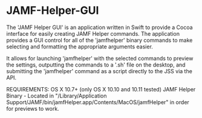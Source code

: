 # JAMF-Helper-GUI

The 'JAMF Helper GUI' is an application written in Swift to provide a Cocoa interface for easily creating JAMF Helper commands. The application provides a GUI control for all of the 'jamfhelper' binary commands to make selecting and formatting the appropriate arguments easier. 

It allows for launching 'jamfhelper' with the selected commands to preview the settings, outputting the commands to a '.sh' file on the desktop, and submitting the 'jamfhelper' command as a script directly to the JSS via the API.

REQUIREMENTS: 
OS X 10.7+ (only OS X 10.10 and 10.11 tested)
JAMF Helper Binary - Located in "/Library/Application Support/JAMF/bin/jamfHelper.app/Contents/MacOS/jamfHelper" in order for previews to work.
